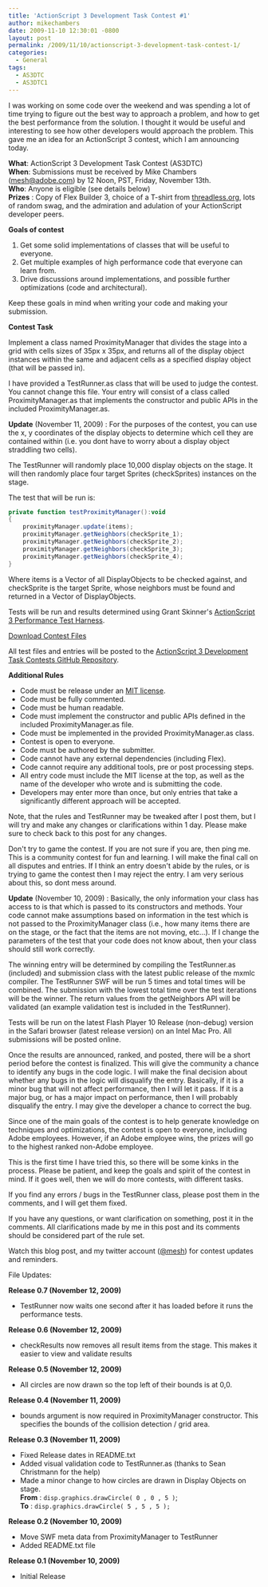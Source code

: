 ```yaml
---
title: 'ActionScript 3 Development Task Contest #1'
author: mikechambers
date: 2009-11-10 12:30:01 -0800
layout: post
permalink: /2009/11/10/actionscript-3-development-task-contest-1/
categories:
  - General
tags:
  - AS3DTC
  - AS3DTC1
---
```



I was working on some code over the weekend and was spending a lot of time trying to figure out the best way to approach a problem, and how to get the best performance from the solution. I thought it would be useful and interesting to see how other developers would approach the problem. This gave me an idea for an ActionScript 3 contest, which I am announcing today.  
<!--more-->

**What**: ActionScript 3 Development Task Contest (AS3DTC)  
**When**: Submissions must be received by Mike Chambers (<mesh@adobe.com>) by 12 Noon, PST, Friday, November 13th.  
**Who**: Anyone is eligible (see details below)  
**Prizes** : Copy of Flex Builder 3, choice of a T-shirt from [threadless.org][1], lots of random swag, and the admiration and adulation of your ActionScript developer peers.

**Goals of contest**

1.  Get some solid implementations of classes that will be useful to everyone.
2.  Get multiple examples of high performance code that everyone can learn from.
3.  Drive discussions around implementations, and possible further optimizations (code and architectural).

Keep these goals in mind when writing your code and making your submission.

**Contest Task**

Implement a class named ProximityManager that divides the stage into a grid with cells sizes of 35px x 35px, and returns all of the display object instances within the same and adjacent cells as a specified display object (that will be passed in).

I have provided a TestRunner.as class that will be used to judge the contest. You cannot change this file. Your entry will consist of a class called ProximityManager.as that implements the constructor and public APIs in the included ProximityManager.as.

**Update** (November 11, 2009) : For the purposes of the contest, you can use the x, y coordinates of the display objects to determine which cell they are contained within (i.e. you dont have to worry about a display object straddling two cells).

The TestRunner will randomly place 10,000 display objects on the stage. It will then randomly place four target Sprites (checkSprites) instances on the stage.

The test that will be run is:

``` actionscript
private function testProximityManager():void
{
	proximityManager.update(items);
	proximityManager.getNeighbors(checkSprite_1);
	proximityManager.getNeighbors(checkSprite_2);
	proximityManager.getNeighbors(checkSprite_3);
	proximityManager.getNeighbors(checkSprite_4);
}
```

Where items is a Vector of all DisplayObjects to be checked against, and checkSprite is the target Sprite, whose neighbors must be found and returned in a Vector of DisplayObjects.

Tests will be run and results determined using Grant Skinner's [ActionScript 3 Performance Test Harness][2].

[Download Contest Files][3]

All test files and entries will be posted to the [ActionScript 3 Development Task Contests GitHub Repository][4].

**Additional Rules**

*   Code must be release under an [MIT license][5].
*   Code must be fully commented.
*   Code must be human readable.
*   Code must implement the constructor and public APIs defined in the included ProximityManager.as file.
*   Code must be implemented in the provided ProximityManager.as class.
*   Contest is open to everyone.
*   Code must be authored by the submitter.
*   Code cannot have any external dependencies (including Flex).
*   Code cannot require any additional tools, pre or post processing steps.
*   All entry code must include the MIT license at the top, as well as the name of the developer who wrote and is submitting the code.
*   Developers may enter more than once, but only entries that take a significantly different approach will be accepted.

Note, that the rules and TestRunner may be tweaked after I post them, but I will try and make any changes or clarifications within 1 day. Please make sure to check back to this post for any changes.

Don't try to game the contest. If you are not sure if you are, then ping me. This is a community contest for fun and learning. I will make the final call on all disputes and entries. If I think an entry doesn't abide by the rules, or is trying to game the contest then I may reject the entry. I am very serious about this, so dont mess around.

**Update** (November 10, 2009) : Basically, the only information your class has access to is that which is passed to its constructors and methods. Your code cannot make assumptions based on information in the test which is not passed to the ProximityManager class (i.e., how many items there are on the stage, or the fact that the items are not moving, etc...). If I change the parameters of the test that your code does not know about, then your class should still work correctly.

The winning entry will be determined by compiling the TestRunner.as (included) and submission class with the latest public release of the mxmlc compiler. The TestRunner SWF will be run 5 times and total times will be combined. The submission with the lowest total time over the test iterations will be the winner. The return values from the getNeighbors API will be validated (an example validation test is included in the TestRunner).

Tests will be run on the latest Flash Player 10 Release (non-debug) version in the Safari browser (latest release version) on an Intel Mac Pro. All submissions will be posted online.

Once the results are announced, ranked, and posted, there will be a short period before the contest is finalized. This will give the community a chance to identify any bugs in the code logic. I will make the final decision about whether any bugs in the logic will disqualify the entry. Basically, if it is a minor bug that will not affect performance, then I will let it pass. If it is a major bug, or has a major impact on performance, then I will probably disqualify the entry. I may give the developer a chance to correct the bug.

Since one of the main goals of the contest is to help generate knowledge on techniques and optimizations, the contest is open to everyone, including Adobe employees. However, if an Adobe employee wins, the prizes will go to the highest ranked non-Adobe employee.

This is the first time I have tried this, so there will be some kinks in the process. Please be patient, and keep the goals and spirit of the contest in mind. If it goes well, then we will do more contests, with different tasks.

If you find any errors / bugs in the TestRunner class, please post them in the comments, and I will get them fixed.

If you have any questions, or want clarification on something, post it in the comments. All clarifications made by me in this post and its comments should be considered part of the rule set.

Watch this blog post, and my twitter account ([@mesh][6]) for contest updates and reminders.

File Updates:

**Release 0.7 (November 12, 2009)**

*   TestRunner now waits one second after it has loaded before it runs the performance tests.

**Release 0.6 (November 12, 2009)**

*   checkResults now removes all result items from the stage. This makes it easier to view and validate results

**Release 0.5 (November 12, 2009)**

*   All circles are now drawn so the top left of their bounds is at 0,0.

**Release 0.4 (November 11, 2009)**

*   bounds argument is now required in ProximityManager constructor. This specifies the bounds of the collision detection / grid area.

**Release 0.3 (November 11, 2009)**

*   Fixed Release dates in README.txt
*   Added visual validation code to TestRunner.as (thanks to Sean Christmann for the help)
*   Made a minor change to how circles are drawn in Display Objects on stage.  
    **From** : `disp.graphics.drawCircle( 0 , 0 , 5 )`;  
    **To** : `disp.graphics.drawCircle( 5 , 5 , 5 );` 

**Release 0.2 (November 10, 2009)**

*   Move SWF meta data from ProximityManager to TestRunner
*   Added README.txt file

**Release 0.1 (November 10, 2009)**

*   Initial Release

 [1]: http://www.threadless.com/
 [2]: http://www.gskinner.com/blog/archives/2009/04/as3_performance.html
 [3]: http://github.com/mikechambers/ActionScript-3-Development-Task-Contests/tree/master/AS3DTC_1/p
 [4]: http://github.com/mikechambers/ActionScript-3-Development-Task-Contests/tree/master/AS3DTC_1/
 [5]: http://www.opensource.org/licenses/mit-license.php
 [6]: http://www.twitter.com/mesh